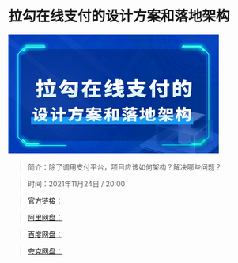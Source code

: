 # 拉勾在线支付的设计方案和落地架构

![img](../../assets/Cgp9HWGbE6GAKuc8AAEQH9ox8pU617.png)

> 简介：除了调用支付平台，项目应该如何架构？解决哪些问题？

> 时间：2021年11月24日 / 20:00

> [官方链接：]()

> [阿里网盘：]()

> [百度网盘：]()

> [夸克网盘：]()
